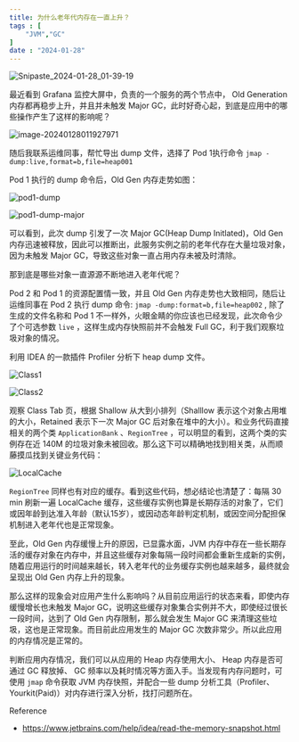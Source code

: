 ```yaml
---
title: 为什么老年代内存在一直上升？
tags : [
    "JVM","GC"
]
date : "2024-01-28"
---
```


![Snipaste_2024-01-28_01-39-19](https://img.goldpumpkin.life/1706377707194-iYBE91A.webp)

最近看到 Grafana 监控大屏中，负责的一个服务的两个节点中， Old Generation 内存都再稳步上升，并且并未触发 Major GC，此时好奇心起，到底是应用中的哪些操作产生了这样的影响呢？

![image-20240128011927971](https://img.goldpumpkin.life/1706376978299-iSiu7HB.png)

随后我联系运维同事，帮忙导出 dump 文件，选择了 Pod 1执行命令 `jmap -dump:live,format=b,file=heap001`

Pod 1 执行的 dump 命令后，Old Gen 内存走势如图：

![pod1-dump](https://img.goldpumpkin.life/1706376992128-iBiHX8q.png)

![pod1-dump-major](https://img.goldpumpkin.life/1706376997745-iATDpCq.png)

可以看到，此次 dump 引发了一次 Major GC(Heap Dump Initlated)，Old Gen 内存迅速被释放，因此可以推断出，此服务实例之前的老年代存在大量垃圾对象，因为未触发 Major GC，导致这些对象一直占用内存未被及时清除。

那到底是哪些对象一直源源不断地进入老年代呢？

Pod 2 和 Pod 1 的资源配置情一致，并且 Old Gen 内存走势也大致相同，随后让运维同事在 Pod 2 执行 dump 命令: `jmap -dump:format=b,file=heap002` , 除了生成的文件名称和 Pod 1 不一样外，火眼金睛的你应该也已经发现，此次命令少了个可选参数 `live` ，这样生成内存快照前并不会触发 Full GC，利于我们观察垃圾对象的情况。

利用 IDEA 的一款插件 Profiler 分析下 heap dump 文件。

![Class1](https://img.goldpumpkin.life/1706377006227-io3ywox.png)

![Class2](https://img.goldpumpkin.life/1706377013144-iCuw5Cf.png)

观察 Class Tab 页，根据 Shallow 从大到小排列（Shalllow 表示这个对象占用堆的大小，Retained 表示下一次 Major GC 后对象在堆中的大小）。和业务代码直接相关的两个类 `ApplicationBank` 、`RegionTree` ，可以明显的看到，这两个类的实例存在近 140M 的垃圾对象未被回收。那么这下可以精确地找到相关类，从而顺藤摸瓜找到关键业务代码：

![LocalCache](https://img.goldpumpkin.life/1706377020392-i4ipmwu.png)

`RegionTree` 同样也有对应的缓存。看到这些代码，想必结论也清楚了：每隔 30 min 刷新一遍 LocalCache 缓存，这些缓存实例也算是长期存活的对象了，它们或因年龄到达准入年龄（默认15岁），或因动态年龄判定机制，或因空间分配担保机制进入老年代也是正常现象。

至此，Old Gen 内存缓慢上升的原因，已显露水面，JVM 内存中存在一些长期存活的缓存对象在内存中，并且这些缓存对象每隔一段时间都会重新生成新的实例，随着应用运行的时间越来越长，转入老年代的业务缓存实例也越来越多，最终就会呈现出 Old Gen 内存上升的现象。

那么这样的现象会对应用产生什么影响吗？从目前应用运行的状态来看，即使内存缓慢增长也未触发 Major GC，说明这些缓存对象集合实例并不大，即使经过很长一段时间，达到了 Old Gen 内存限制，那么就会发生 Major GC 来清理这些垃圾，这也是正常现象。而目前此应用发生的 Major GC 次数非常少。所以此应用的内存情况是正常的。

判断应用内存情况，我们可以从应用的 Heap 内存使用大小、 Heap 内存是否可通过 GC 释放掉、 GC 频率以及耗时情况等方面入手。当发现有内存问题时，可使用 `jmap` 命令获取 JVM 内存快照，并配合一些 dump 分析工具（Profiler、Yourkit(Paid)）对内存进行深入分析，找打问题所在。

Reference

- https://www.jetbrains.com/help/idea/read-the-memory-snapshot.html